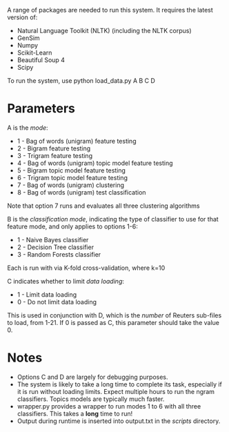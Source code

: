 A range of packages are needed to run this system. It requires the latest version of:
+ Natural Language Toolkit (NLTK) (including the NLTK corpus)
+ GenSim
+ Numpy
+ Scikit-Learn
+ Beautiful Soup 4 
+ Scipy

To run the system, use 
    python load_data.py A B C D

Parameters
==========
A is the _mode_:
+ 1 - Bag of words (unigram) feature testing
+ 2 - Bigram feature testing
+ 3 - Trigram feature testing
+ 4 - Bag of words (unigram) topic model feature testing
+ 5 - Bigram topic model feature testing
+ 6 - Trigram topic model feature testing
+ 7 - Bag of words (unigram) clustering
+ 8 - Bag of words (unigram) test classification

Note that option 7 runs and evaluates all three clustering algorithms

B is the _classification mode_, indicating the type of classifier to use for that feature mode, and only applies to options 1-6:
+ 1 - Naive Bayes classifier
+ 2 - Decision Tree classifier
+ 3 - Random Forests classifier

Each is run with via K-fold cross-validation, where k=10

C indicates whether to limit _data loading_:
+ 1 - Limit data loading
+ 0 - Do not limit data loading

This is used in conjunction with D, which is the _number_ of Reuters sub-files to load, from 1-21. If 0 is passed as C, this parameter should take the value 0.

Notes
========
+ Options C and D are largely for debugging purposes.
+ The system is likely to take a long time to complete its task, especially if it is run without loading limits. Expect multiple hours to run the ngram classifiers. Topics models are typically much faster.
+ wrapper.py provides a wrapper to run modes 1 to 6 with all three classifiers. This takes a **long** time to run!
+ Output during runtime is inserted into output.txt in the _scripts_ directory.
